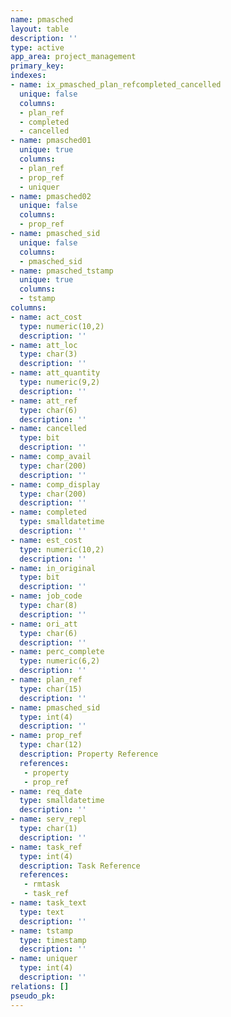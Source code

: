 ```yaml
---
name: pmasched
layout: table
description: ''
type: active
app_area: project_management
primary_key: 
indexes:
- name: ix_pmasched_plan_refcompleted_cancelled
  unique: false
  columns:
  - plan_ref
  - completed
  - cancelled
- name: pmasched01
  unique: true
  columns:
  - plan_ref
  - prop_ref
  - uniquer
- name: pmasched02
  unique: false
  columns:
  - prop_ref
- name: pmasched_sid
  unique: false
  columns:
  - pmasched_sid
- name: pmasched_tstamp
  unique: true
  columns:
  - tstamp
columns:
- name: act_cost
  type: numeric(10,2)
  description: ''
- name: att_loc
  type: char(3)
  description: ''
- name: att_quantity
  type: numeric(9,2)
  description: ''
- name: att_ref
  type: char(6)
  description: ''
- name: cancelled
  type: bit
  description: ''
- name: comp_avail
  type: char(200)
  description: ''
- name: comp_display
  type: char(200)
  description: ''
- name: completed
  type: smalldatetime
  description: ''
- name: est_cost
  type: numeric(10,2)
  description: ''
- name: in_original
  type: bit
  description: ''
- name: job_code
  type: char(8)
  description: ''
- name: ori_att
  type: char(6)
  description: ''
- name: perc_complete
  type: numeric(6,2)
  description: ''
- name: plan_ref
  type: char(15)
  description: ''
- name: pmasched_sid
  type: int(4)
  description: ''
- name: prop_ref
  type: char(12)
  description: Property Reference
  references:
   - property
   - prop_ref
- name: req_date
  type: smalldatetime
  description: ''
- name: serv_repl
  type: char(1)
  description: ''
- name: task_ref
  type: int(4)
  description: Task Reference
  references:
   - rmtask
   - task_ref
- name: task_text
  type: text
  description: ''
- name: tstamp
  type: timestamp
  description: ''
- name: uniquer
  type: int(4)
  description: ''
relations: []
pseudo_pk: 
---
```


